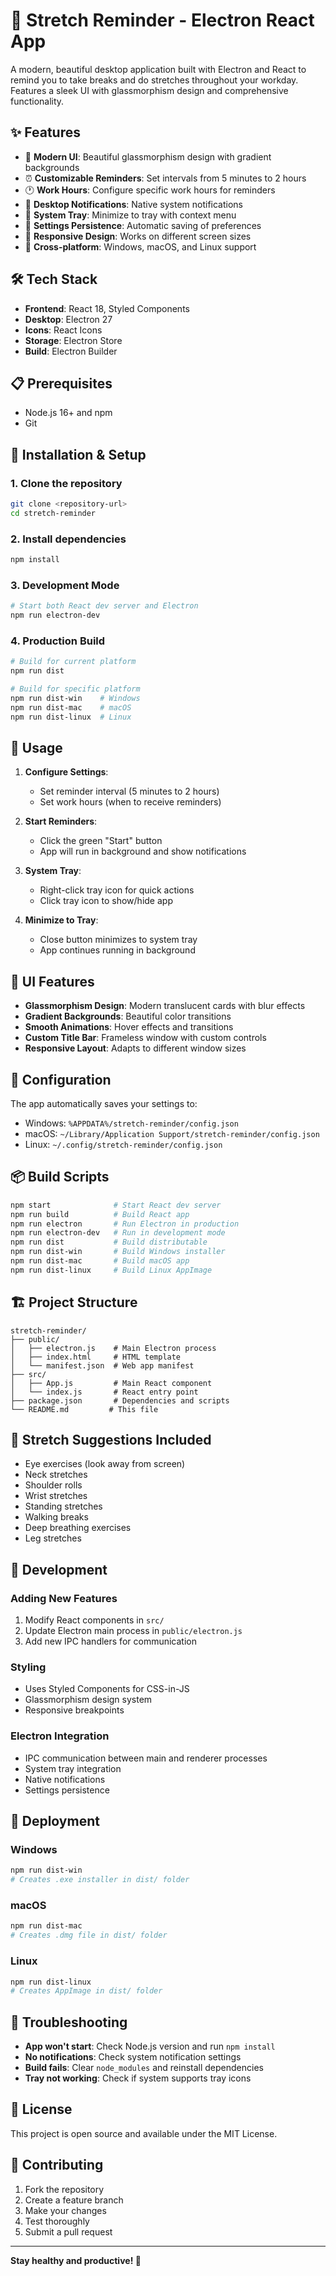 # 💪 Stretch Reminder - Electron React App

A modern, beautiful desktop application built with Electron and React to remind you to take breaks and do stretches throughout your workday. Features a sleek UI with glassmorphism design and comprehensive functionality.

## ✨ Features

- 🎨 **Modern UI**: Beautiful glassmorphism design with gradient backgrounds
- ⏰ **Customizable Reminders**: Set intervals from 5 minutes to 2 hours
- 🕐 **Work Hours**: Configure specific work hours for reminders
- 🔔 **Desktop Notifications**: Native system notifications
- 🎯 **System Tray**: Minimize to tray with context menu
- 💾 **Settings Persistence**: Automatic saving of preferences
- 📱 **Responsive Design**: Works on different screen sizes
- 🚀 **Cross-platform**: Windows, macOS, and Linux support

## 🛠️ Tech Stack

- **Frontend**: React 18, Styled Components
- **Desktop**: Electron 27
- **Icons**: React Icons
- **Storage**: Electron Store
- **Build**: Electron Builder

## 📋 Prerequisites

- Node.js 16+ and npm
- Git

## 🚀 Installation & Setup

### 1. Clone the repository
```bash
git clone <repository-url>
cd stretch-reminder
```

### 2. Install dependencies
```bash
npm install
```

### 3. Development Mode
```bash
# Start both React dev server and Electron
npm run electron-dev
```

### 4. Production Build
```bash
# Build for current platform
npm run dist

# Build for specific platform
npm run dist-win    # Windows
npm run dist-mac    # macOS
npm run dist-linux  # Linux
```

## 🎯 Usage

1. **Configure Settings**:
   - Set reminder interval (5 minutes to 2 hours)
   - Set work hours (when to receive reminders)

2. **Start Reminders**:
   - Click the green "Start" button
   - App will run in background and show notifications

3. **System Tray**:
   - Right-click tray icon for quick actions
   - Click tray icon to show/hide app

4. **Minimize to Tray**:
   - Close button minimizes to system tray
   - App continues running in background

## 🎨 UI Features

- **Glassmorphism Design**: Modern translucent cards with blur effects
- **Gradient Backgrounds**: Beautiful color transitions
- **Smooth Animations**: Hover effects and transitions
- **Custom Title Bar**: Frameless window with custom controls
- **Responsive Layout**: Adapts to different window sizes

## 🔧 Configuration

The app automatically saves your settings to:
- Windows: `%APPDATA%/stretch-reminder/config.json`
- macOS: `~/Library/Application Support/stretch-reminder/config.json`
- Linux: `~/.config/stretch-reminder/config.json`

## 📦 Build Scripts

```bash
npm start              # Start React dev server
npm run build          # Build React app
npm run electron       # Run Electron in production
npm run electron-dev   # Run in development mode
npm run dist           # Build distributable
npm run dist-win       # Build Windows installer
npm run dist-mac       # Build macOS app
npm run dist-linux     # Build Linux AppImage
```

## 🏗️ Project Structure

```
stretch-reminder/
├── public/
│   ├── electron.js    # Main Electron process
│   ├── index.html     # HTML template
│   └── manifest.json  # Web app manifest
├── src/
│   ├── App.js         # Main React component
│   └── index.js       # React entry point
├── package.json       # Dependencies and scripts
└── README.md         # This file
```

## 🎯 Stretch Suggestions Included

- Eye exercises (look away from screen)
- Neck stretches
- Shoulder rolls
- Wrist stretches
- Standing stretches
- Walking breaks
- Deep breathing exercises
- Leg stretches

## 🔧 Development

### Adding New Features
1. Modify React components in `src/`
2. Update Electron main process in `public/electron.js`
3. Add new IPC handlers for communication

### Styling
- Uses Styled Components for CSS-in-JS
- Glassmorphism design system
- Responsive breakpoints

### Electron Integration
- IPC communication between main and renderer processes
- System tray integration
- Native notifications
- Settings persistence

## 🚀 Deployment

### Windows
```bash
npm run dist-win
# Creates .exe installer in dist/ folder
```

### macOS
```bash
npm run dist-mac
# Creates .dmg file in dist/ folder
```

### Linux
```bash
npm run dist-linux
# Creates AppImage in dist/ folder
```

## 🐛 Troubleshooting

- **App won't start**: Check Node.js version and run `npm install`
- **No notifications**: Check system notification settings
- **Build fails**: Clear `node_modules` and reinstall dependencies
- **Tray not working**: Check if system supports tray icons

## 📝 License

This project is open source and available under the MIT License.

## 🤝 Contributing

1. Fork the repository
2. Create a feature branch
3. Make your changes
4. Test thoroughly
5. Submit a pull request

---

**Stay healthy and productive! 💪**